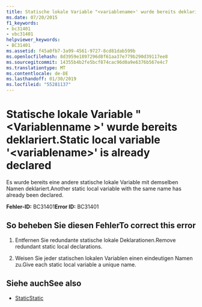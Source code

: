 ```yaml
---
title: Statische lokale Variable "<variablename>' wurde bereits deklariert.
ms.date: 07/20/2015
f1_keywords:
- bc31401
- vbc31401
helpviewer_keywords:
- BC31401
ms.assetid: f45a0fb7-3a99-4561-9727-8cd81dab599b
ms.openlocfilehash: 8d3959e1897296d8f61aa37e779b290d39117ee8
ms.sourcegitcommit: 14355b4b2fe5bcf874cac96d0a9e6376b567e4c7
ms.translationtype: MT
ms.contentlocale: de-DE
ms.lasthandoff: 01/30/2019
ms.locfileid: "55281137"
---
```

# <a name="static-local-variable-variablename-is-already-declared"></a><span data-ttu-id="3ffb1-102">Statische lokale Variable "\<Variablenname >' wurde bereits deklariert.</span><span class="sxs-lookup"><span data-stu-id="3ffb1-102">Static local variable '\<variablename>' is already declared</span></span>
<span data-ttu-id="3ffb1-103">Es wurde bereits eine andere statische lokale Variable mit demselben Namen deklariert.</span><span class="sxs-lookup"><span data-stu-id="3ffb1-103">Another static local variable with the same name has already been declared.</span></span>  
  
 <span data-ttu-id="3ffb1-104">**Fehler-ID:** BC31401</span><span class="sxs-lookup"><span data-stu-id="3ffb1-104">**Error ID:** BC31401</span></span>  
  
## <a name="to-correct-this-error"></a><span data-ttu-id="3ffb1-105">So beheben Sie diesen Fehler</span><span class="sxs-lookup"><span data-stu-id="3ffb1-105">To correct this error</span></span>  
  
1.  <span data-ttu-id="3ffb1-106">Entfernen Sie redundante statische lokale Deklarationen.</span><span class="sxs-lookup"><span data-stu-id="3ffb1-106">Remove redundant static local declarations.</span></span>  
  
2.  <span data-ttu-id="3ffb1-107">Weisen Sie jeder statischen lokalen Variablen einen eindeutigen Namen zu.</span><span class="sxs-lookup"><span data-stu-id="3ffb1-107">Give each static local variable a unique name.</span></span>  
  
## <a name="see-also"></a><span data-ttu-id="3ffb1-108">Siehe auch</span><span class="sxs-lookup"><span data-stu-id="3ffb1-108">See also</span></span>
- [<span data-ttu-id="3ffb1-109">Static</span><span class="sxs-lookup"><span data-stu-id="3ffb1-109">Static</span></span>](../../visual-basic/language-reference/modifiers/static.md)
